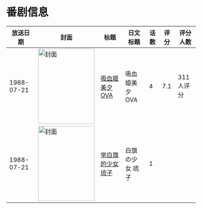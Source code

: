 # 番剧信息

|放送日期|封面|标题|日文标题|话数|评分|评分人数|
|---|---|---|---|---|---|---|
|1988-07-21|<img src="//lain.bgm.tv/pic/cover/c/2e/4f/7345_PE22I.jpg" alt="封面" style="width:150px;height:200px;object-fit:cover;">|[吸血姬美夕 OVA](https://bangumi.tv/subject/7345)|吸血姫美夕 OVA|4|7.1|311人评分|
|1988-07-21|<img src="//lain.bgm.tv/pic/cover/c/a5/35/220063_Xd42m.jpg" alt="封面" style="width:150px;height:200px;object-fit:cover;">|[举白旗的少女 琉子](https://bangumi.tv/subject/220063)|白旗の少女 琉子|1|||
